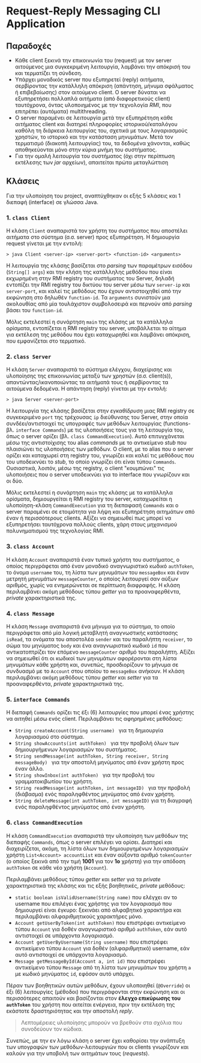 # Request-Reply Messaging CLI Application
## Παραδοχές
- Κάθε client ξεκινά την επικοινωνία του (request) με τον server αιτούμενος μια συγκεκριμένη λειτουργία, λαμβάνει την απόκρισή του και τερματίζει τη σύνδεση. 
- Υπάρχει μοναδικός server που εξυπηρετεί (reply) αιτήματα, σερβίροντας την κατάλληλη απόκριση (απάντηση, μήνυμα σφάλματος ή επιβεβαίωσης) στον αιτούμενο client. Ο server δύναται να εξυπηρετήσει πολλαπλά αιτήματα (από διαφορετικούς client) ταυτόχρονα, όντας υλοποιημένος με την τεχνολογία *RMI*, που επιτρέπει (αυτόματα) multithreading.
- Ο server παραμένει σε λειτουργία μετά την εξυπηρέτηση κάθε αιτήματος client και διατηρεί πληροφορίες ιστορικού/καταλόγου καθόλη τη διάρκεια λειτουργίας του, σχετικά με τους λογαριασμούς χρηστών, το ιστορικό και την κατάσταση μηνυμάτων. Μετά τον τερματισμό (διακοπή λειτουργίας) του, τα δεδομένα χάνονται, καθώς αποθηκεύονται μόνο στην κύρια μνήμη του συστήματος.
- Για την ομαλή λειτουργία του συστήματος (όχι στην περίπτωση εκτέλεσης των *jar* αρχείων), απαιτείται πρώτα μεταγλώττιση


## Κλάσεις
Για την υλοποίηση του project, αναπτύχθηκαν οι εξής 5 κλάσεις και 1 διεπαφή (interface) σε γλώσσα Java.


### 1. `class Client`
Η κλάση `Client` αναπαριστά τον χρήστη του συστήματος που αποστέλει αιτήματα στο σύστημα (σ.σ. server) προς εξυπηρέτηση. Η δημιουργία request γίνεται με την εντολή:

    > java Client <server-ip> <server-port> <function-id> <arguments>

Η λειτουργία της κλάσης βασίζεται στο *parsing* των παραμέτρων εισόδου (`String[] args`) και την κλήση της κατάλληλης μεθόδου που είναι εκχωρημένη στην RMI registry του συστήματος του Server, δηλαδή εντοπίζει την RMI registry του δικτύου του server μέσω των `server-ip` και `server-port`, και καλεί τις μεθόδους που έχουν αντιστοιχηθεί από την εκφώνηση στο δηλωθέν `function-id`. Τα `arguments` συνιστούν μια ακολουθίας από μία τουλάχιστον συμβολοσειρά και περνούν από *parsing* βάσει του `function-id`.

Μόλις εκτελεστεί η συνάρτηση `main` της κλάσης με τα κατάλληλα ορίσματα, εντοπίζεται η RMI registry του server, υποβάλλεται το αίτημα για εκτέλεση της μεθόδου που έχει καταχωρηθεί και λαμβάνει απόκριση, που εμφανίζεται στο τερματικό.


### 2. `class Server`
Η κλάση `Server` αναπαριστά το σύστημα ελέγχου, διαχείρισης και υλοποίησης της επικοινωνίας μεταξύ των χρηστών (σ.σ. client(s)), απαντώντας/ικανοποιώντας τα αιτήματά τους ή σερβίροντας τα αιτούμενα δεδομένα. Η απάντηση (reply) γίνεται με την εντολή:

    > java Server <server-port>

Η λειτουργία της κλάσης βασίζεται στην *εγκαθίδρυση* μιας RMI registry σε συγκεκριμένο `port` της τρέχουσας `ip` διεύθυνσης του Server, στην οποία συνδέει/αντιστοιχεί τις υπογραφές των μεθόδων λειτουργίας (functions- βλ. `interface Commands`) με τις υλοποιήσεις τους για τη λειτουργία του, όπως ο server ορίζει (βλ. `class CommandExecution`). Αυτό επιτυγχάνεται μέσω της αντιστοίχισης του alias *commands* με το αντικείμενο *stub* που πλαισιώνει τις υλοποιήσεις των μεθόδων. Ο client, με το alias που ο server ορίζει και καταχωρεί στη registry του, γνωρίζει και καλεί τις μεθόδους που του υποδεικνύει το *stub*, το οποίο γνωρίζει ότι είναι τύπου `Commands`. Ουσιαστικά, λοιπόν, μέσω της registry, ο client "κουμπώνει" τις υλοποιήσεις που ο server υποδεικνύει για το interface που γνωρίζουν και οι δύο.

Μόλις εκτελεστεί η συνάρτηση `main` της κλάσης με τα κατάλληλα ορίσματα, δημιουργείται η RMI registry του server, καταχωρείται η υλοποίηση-κλάση `CommandExecution` για τη διεπαφασή `Commands` και ο server παραμένει σε ετοιμότητα για λήψη και εξυπηρέτηση αιτημάτων από έναν ή περισσότερους clients. Αξίζει να σημειωθεί πως μπορεί να εξυπηρετήσει ταυτόχρονα πολλούς clients, χάρη στους μηχανισμού πολυνηματισμού της τεχνολογίας RMI.


### 3. `class Account`
Η κλάση `Account` αναπαριστά έναν τυπικό χρήστη του συστήματος, ο οποίος περιγράφεται από έναν μοναδικό αναγνωριστικό κωδικό `authToken`, το όνομα `username` του, τη λίστα των μηνυμάτων του `messageBox` και έναν μετρητή μηνυμάτων `messageCounter`, ο οποίος λειτουργεί σαν αύξων αριθμός, χωρίς να ενημερώνεται σε περίπτωση διαφραφής.
Η κλάση περιλαμβάνει ακόμη μεθόδους τύπου *getter* για τα προαναφερθέντα, *private* χαρακτηριστικά της.


### 4. `class Message`
Η κλάση `Message` αναπαριστά ένα μήνυμα για το σύστημα, το οποίο περιγράφεται από μία λογική μεταβλητή αναγνωστικής κατάστασης `isRead`, τα ονόματα του αποστολέα `sender` και του παραλήπτη `receiver`, το σώμα του μηνύματος `body` και ένα αναγνωριστικό κωδικό `id` που αντικατοπτρίζει τον επόμενο `messageCounter` αριθμό του παραλήπτη. Αξίζει να σημειωθεί ότι οι κωδικοί των μηνυμάτων αφορέρονται στη λίστα μηνυμάτων κάθε χρήστη και, συνεπώς, προσδιορίζουν το μήνυμα σε συνδυασμό με το `Account` στου οποίου το `messageBox` ανήκουν.
Η κλάση περιλαμβάνει ακόμη μεθόδους τύπου *getter* και *setter* για τα προαναφερθέντα, *private* χαρακτηριστικά της.


### 5. `interface Commands`
Η διεπαφή `Commands` ορίζει τις έξι (6) λειτουργίες που μπορεί ένας χρήστης να αιτηθεί μέσω ενός client. Περιλαμβάνει τις αφηρημένες μεθόδους:

- `String createAccount(String username)
` για τη δημιουργία λογαριασμού στο σύστημα.
- `String showAccounts(int authToken)
` για την προβολή όλων των δημιουργήμενων λογαριασμών του συστήματος.
- `String sendMessage(int authToken, String receiver, String messageBody)
` για την αποστολή μηνύματος από έναν χρήστη προς έναν άλλο.
- `String showInbox(int authToken)
` για την προβολή του γραμματοκιβωτίου του χρήστη.
- `String readMessage(int authToken, int messageID)
` για την προβολή (διάβασμα) ενός παραληφθέντος μηνύματος από έναν χρήστη.
- ` String deleteMessage(int authToken, int messageID)
` για τη διαγραφή ενός παραληφθέντος μηνύματος από έναν χρήστη.


### 6. `class CommandExecution`
Η κλάση `CommandExecution` αναπαριστά την υλοποίηση των μεθόδων της διεπαφής `Commands`, όπως ο server επιλέγει να ορίσει. Διατηρεί και διαχειρίζεται, ακόμη, τη λίστα όλων των δημιουργημένων λογαριασμών χρήστη `List<Account> accountList` και έναν αύξοντα αριθμό `tokenCounter` (ο οποίος ξεκινά από την τιμή **1001** για τον **1ο** χρήστη) για την απόδοση `authToken` σε κάθε νέο χρήστη (`Account`). 

Περιλαμβάνει μεθόδους τύπου *getter* και *setter* για τα *private* χαρακτηριστικά της κλάσης και τις εξής βοηθητικές, *private* μεθόδους:
- `static boolean isValidUsername(String name)` που ελέγχει αν το username που επιλέγει ένας χρήστης για τον λογαριασμό που δημιουργεί είναι έγκυρο: ξεκινάει από αλφαβητικό χαρακτήρα και περιλαμβάνει αλφαριθμητικούς χαρακτήρες μόνο.
- `Account getUserByToken(int authToken)` που επιστρέφει αντικείμενο τύπου `Account` για δοθέν αναγνωριστικό αριθμό `authToken`, εάν αυτό αντιστοιχεί σε υπάρχοντα λογαριασμό.
- `Account getUserByUsername(String username)` που επιστρέφει αντικείμενο τύπου `Account` για δοθέν (αλφαριθμητικό) username, εάν αυτό αντιστοιχεί σε υπάρχοντα λογαριασμό.
- `Message getMessageById(Account a, int id)` που επιστρέφει αντικείμενο τύπου `Message` από τη λίστα των μηνυμάτων του χρήστη `a` με κωδικό μηνύματος `id`, εφόσον αυτό υπάρχει.

Πέραν των βοηθητικών αυτών μεθόδων, έχουν υλοποιηθεί (`@Override`) οι έξι (6) λειτουργίες (μέθοδοι) που περιγράφονται στην εκφώνηση και οι περισσότερες απαιτούν και βασίζονται στον **έλεγχο επικύρωσης του `authToken`** του χρήστη που αιτείται ενέργεια, πριν την εκτέλεση της εκάστοτε δραστηριότητας και την αποστολή *reply*.
> Λεπτομέρειες υλοποίησης μπορούν να βρεθούν στα σχόλια που συνοδεύουν τον κώδικα.

Συνεπώς, με την εν λόγω κλάση ο server έχει καθορίσει την ανάπτυξη των υπογραφών των μεθόδων-λειτουργιών που οι clients γνωρίζουν και καλούν για την υποβολή των αιτημάτων τους (*requests*).
